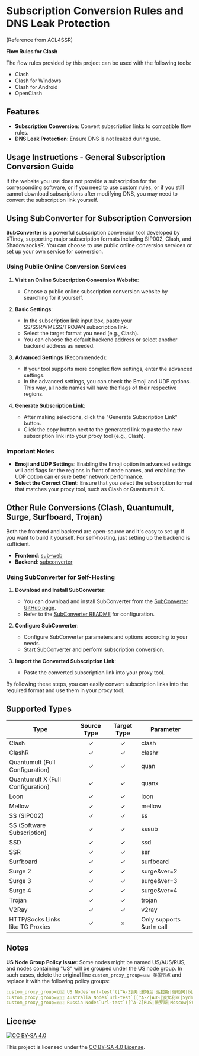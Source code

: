 # Subscription Conversion Rules and DNS Leak Protection
(Reference from ACL4SSR)

**Flow Rules for Clash**

The flow rules provided by this project can be used with the following tools:

- Clash
- Clash for Windows
- Clash for Android
- OpenClash

## Features

- **Subscription Conversion**: Convert subscription links to compatible flow rules.
- **DNS Leak Protection**: Ensure DNS is not leaked during use.

## Usage Instructions - General Subscription Conversion Guide

If the website you use does not provide a subscription for the corresponding software, or if you need to use custom rules, or if you still cannot download subscriptions after modifying DNS, you may need to convert the subscription link yourself.

## Using SubConverter for Subscription Conversion

**SubConverter** is a powerful subscription conversion tool developed by XTindy, supporting major subscription formats including SIP002, Clash, and ShadowsocksR. You can choose to use public online conversion services or set up your own service for conversion.

### Using Public Online Conversion Services

1. **Visit an Online Subscription Conversion Website**:
   - Choose a public online subscription conversion website by searching for it yourself.

2. **Basic Settings**:
   - In the subscription link input box, paste your SS/SSR/VMESS/TROJAN subscription link.
   - Select the target format you need (e.g., Clash).
   - You can choose the default backend address or select another backend address as needed.

3. **Advanced Settings** (Recommended):
   - If your tool supports more complex flow settings, enter the advanced settings.
   - In the advanced settings, you can check the Emoji and UDP options. This way, all node names will have the flags of their respective regions.

4. **Generate Subscription Link**:
   - After making selections, click the "Generate Subscription Link" button.
   - Click the copy button next to the generated link to paste the new subscription link into your proxy tool (e.g., Clash).

### Important Notes

- **Emoji and UDP Settings**: Enabling the Emoji option in advanced settings will add flags for the regions in front of node names, and enabling the UDP option can ensure better network performance.
- **Select the Correct Client**: Ensure that you select the subscription format that matches your proxy tool, such as Clash or Quantumult X.

## Other Rule Conversions (Clash, Quantumult, Surge, Surfboard, Trojan)

Both the frontend and backend are open-source and it's easy to set up if you want to build it yourself. For self-hosting, just setting up the backend is sufficient.

- **Frontend**: [sub-web](https://github.com/CareyWang/sub-web)
- **Backend**: [subconverter](https://github.com/tindy2013/subconverter/blob/master/README-cn.md)

### Using SubConverter for Self-Hosting

1. **Download and Install SubConverter**:
   - You can download and install SubConverter from the [SubConverter GitHub page](https://github.com/tindy2013/subconverter).
   - Refer to the [SubConverter README](https://github.com/tindy2013/subconverter/blob/master/README-cn.md) for configuration.

2. **Configure SubConverter**:
   - Configure SubConverter parameters and options according to your needs.
   - Start SubConverter and perform subscription conversion.

3. **Import the Converted Subscription Link**:
   - Paste the converted subscription link into your proxy tool.

By following these steps, you can easily convert subscription links into the required format and use them in your proxy tool.

## Supported Types

| Type                         | Source Type | Target Type | Parameter        |
|------------------------------|:-----------:|:-----------:|------------------|
| Clash                        |      ✓      |      ✓      | clash            |
| ClashR                       |      ✓      |      ✓      | clashr           |
| Quantumult (Full Configuration) |      ✓      |      ✓      | quan             |
| Quantumult X (Full Configuration) |      ✓      |      ✓      | quanx            |
| Loon                         |      ✓      |      ✓      | loon             |
| Mellow                       |      ✓      |      ✓      | mellow           |
| SS (SIP002)                  |      ✓      |      ✓      | ss               |
| SS (Software Subscription)   |      ✓      |      ✓      | sssub            |
| SSD                          |      ✓      |      ✓      | ssd              |
| SSR                          |      ✓      |      ✓      | ssr              |
| Surfboard                    |      ✓      |      ✓      | surfboard        |
| Surge 2                      |      ✓      |      ✓      | surge&ver=2      |
| Surge 3                      |      ✓      |      ✓      | surge&ver=3      |
| Surge 4                      |      ✓      |      ✓      | surge&ver=4      |
| Trojan                       |      ✓      |      ✓      | trojan           |
| V2Ray                        |      ✓      |      ✓      | v2ray            |
| HTTP/Socks Links like TG Proxies |   ✓       |      ×      | Only supports &url= call |

## Notes

**US Node Group Policy Issue**: Some nodes might be named US/AUS/RUS, and nodes containing "US" will be grouped under the US node group. In such cases, delete the original line `custom_proxy_group=🇺🇲 美国节点` and replace it with the following policy groups:

```yaml
custom_proxy_group=🇺🇲 US Nodes`url-test`([^A-Z]美|波特兰|达拉斯|俄勒冈|凤凰城|费利蒙|硅谷|拉斯维加斯|洛杉矶|圣何塞|圣克拉拉|西雅图|芝加哥|[^A-Z]US|United States)`http://www.gstatic.com/generate_204`300,,150
custom_proxy_group=🇦🇺 Australia Nodes`url-test`([^A-Z]AUS|澳大利亚|Sydney|Melbourne|Perth|Brisbane|Adelaide|Canberra|AU|Australia)`http://www.gstatic.com/generate_204`300,,50
custom_proxy_group=🇷🇺 Russia Nodes`url-test`([^A-Z]RUS|俄罗斯|Moscow|St.Petersburg|RU|Russia)`http://www.gstatic.com/generate_204`300,,50
```

## License

[![CC BY-SA 4.0](https://img.shields.io/badge/License-CC%20BY--SA%204.0-lightgrey)](https://creativecommons.org/licenses/by-sa/4.0/deed.en)

This project is licensed under the [CC BY-SA 4.0 License](https://creativecommons.org/licenses/by-sa/4.0/deed.en).
```
